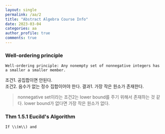 ```yaml
---
layout: single
permalink: /aa/2
title: "Abstract Algebra Course Info"
date: 2023-03-04
categories: aa
author_profile: true
comments: true
---
```


### Well-ordering principle

    Well-ordering principle: Any nonempty set of nonnegative integers has a smaller a smaller member.

조건1. 공집합이면 안된다.  
조건2. 음수가 없는 정수 집합이어야 한다.
결과1. 가장 작은 원소가 존재한다.

> nonnegative set이라는 조건2는 lower bound를 주기 위해서 존재하는 것 같다. lower bound가 없다면 가장 작은 원소가 없다.

### Thm 1.5.1 Eucild's Algorithm

    If \\(m\\) and